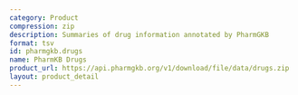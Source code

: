 ```yaml
---
category: Product
compression: zip
description: Summaries of drug information annotated by PharmGKB
format: tsv
id: pharmgkb.drugs
name: PharmKB Drugs
product_url: https://api.pharmgkb.org/v1/download/file/data/drugs.zip
layout: product_detail
---
```

